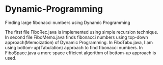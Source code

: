 # Dynamic-Programming
Finding large fibonacci numbers using Dynamic Programming

The first file FiboRec.java is implemented using simple recursion technique.
In second file FiboMemo.java finds fibonacci numbers using top-down approach(Memoization) of Dynamic Programming.
In FiboTabu.java, I am using bottom-up(Tabulation) approach to find fibonacci numbers.
In FiboSpace.java a more space efficient algorithm of bottom-up approach is used.